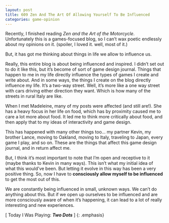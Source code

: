 ```yaml
---
layout: post
title: 609 Zen And The Art Of Allowing Yourself To Be Influenced
categories: game-opinion
---
```

Recently, I finished reading *Zen and the Art of the Motorcycle*.  Unfortunately this is a games-focused blog, so I can’t wax poetic endlessly about my opinions on it. (spoiler, I loved it. well, most of it.)

But, it has got me thinking about things in life we allow to influence us.

Really, this entire blog is about being influenced and inspired.  I didn’t set out to do it like this, but it’s become of sort of game design journal.  Things that happen to me in my life directly influence the types of games I create and write about.  And in some ways, the things I create on the blog directly influence my life.  It’s a two-way street.  Well, it’s more like a one way street with cars driving either direction they want. Which is how many of the streets in rural Italy are like.

When I met Madeleine, many of my posts were affected (and still are!).  She has a heavy focus in her life on food, which has by proximity caused me to care a lot more about food.  It led me to think more critically about food, and then apply that to my ideas of interactivity and game design.

This has happened with many other things too… my partner Kevin, my brother Lance, moving to Oakland, moving to Italy, traveling to Japan, every game I play, and so on.  These are the things that affect this game design journal, and in return affect me.

But, I think it’s most important to note that I’m open and receptive to it (maybe thanks to Kevin in many ways).  This isn’t what my initial idea of what this would’ve been.  But letting it evolve in this way has been a very positive thing.  So, now I have to **consciously allow myself to be influenced** to get the most out of this.

We are constantly being influenced in small, unknown ways.  We can’t do anything about this.  But if we open up ourselves to be influenced and are more consciously aware of when it’s happening, it can lead to a lot of really interesting and new experiences.

[ Today I Was Playing: ***Two Dots*** ]
{: .emphasis}